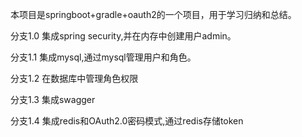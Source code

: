 本项目是springboot+gradle+oauth2的一个项目，用于学习归纳和总结。

分支1.0 集成spring security,并在内存中创建用户admin。

分支1.1 集成mysql,通过mysql管理用户和角色。

分支1.2 在数据库中管理角色权限

分支1.3 集成swagger

分支1.4 集成redis和OAuth2.0密码模式,通过redis存储token
